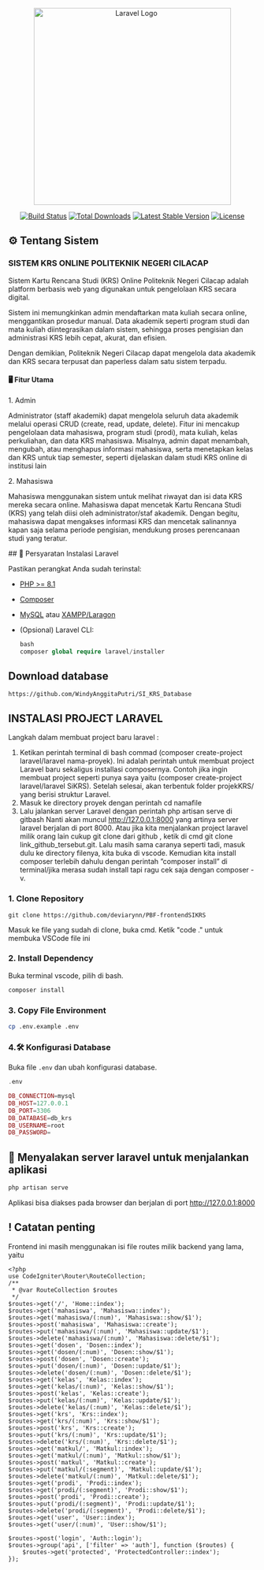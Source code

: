 <p align="center"><a href="https://laravel.com" target="_blank"><img src="https://raw.githubusercontent.com/laravel/art/master/logo-lockup/5%20SVG/2%20CMYK/1%20Full%20Color/laravel-logolockup-cmyk-red.svg" width="400" alt="Laravel Logo"></a></p>

<p align="center">
<a href="https://github.com/laravel/framework/actions"><img src="https://github.com/laravel/framework/workflows/tests/badge.svg" alt="Build Status"></a>
<a href="https://packagist.org/packages/laravel/framework"><img src="https://img.shields.io/packagist/dt/laravel/framework" alt="Total Downloads"></a>
<a href="https://packagist.org/packages/laravel/framework"><img src="https://img.shields.io/packagist/v/laravel/framework" alt="Latest Stable Version"></a>
<a href="https://packagist.org/packages/laravel/framework"><img src="https://img.shields.io/packagist/l/laravel/framework" alt="License"></a>
</p>

## ⚙️ Tentang Sistem
### SISTEM KRS ONLINE POLITEKNIK NEGERI CILACAP

<p> Sistem Kartu Rencana Studi (KRS) Online Politeknik Negeri Cilacap adalah platform berbasis web yang digunakan untuk pengelolaan KRS secara digital.</p>

<p> Sistem ini memungkinkan admin mendaftarkan mata kuliah secara online, menggantikan prosedur manual. Data akademik seperti program studi dan mata kuliah diintegrasikan dalam sistem, sehingga proses pengisian dan administrasi KRS lebih cepat, akurat, dan efisien.</p>

<p> Dengan demikian, Politeknik Negeri Cilacap dapat mengelola data akademik dan KRS secara terpusat dan paperless dalam satu sistem terpadu.</p>

#### 🖥️ Fitur Utama
<p> 1. Admin
<p>Administrator (staff akademik) dapat mengelola seluruh data akademik melalui operasi CRUD (create, read, update, delete). Fitur ini mencakup pengelolaan data mahasiswa, program studi (prodi), mata kuliah, kelas perkuliahan, dan data KRS mahasiswa. Misalnya, admin dapat menambah, mengubah, atau menghapus informasi mahasiswa, serta menetapkan kelas dan KRS untuk tiap semester, seperti dijelaskan dalam studi KRS online di institusi lain</p>
</p>
<p> 2. Mahasiswa
<p>Mahasiswa menggunakan sistem untuk melihat riwayat dan isi data KRS mereka secara online. Mahasiswa dapat mencetak Kartu Rencana Studi (KRS) yang telah diisi oleh administrator/staf akademik. Dengan begitu, mahasiswa dapat mengakses informasi KRS dan mencetak salinannya kapan saja selama periode pengisian, mendukung proses perencanaan studi yang teratur.</p>
</p>
## 📁 Persyaratan Instalasi Laravel

Pastikan perangkat Anda sudah terinstal:

- [PHP >= 8.1](https://www.php.net/)
- [Composer](https://getcomposer.org/)
- [MySQL](https://www.mysql.com/) atau [XAMPP/Laragon](https://laragon.org/)
- (Opsional) Laravel CLI:

  ```php
  bash
  composer global require laravel/installer
  ```

## Download database
```
https://github.com/WindyAnggitaPutri/SI_KRS_Database
```
## INSTALASI PROJECT LARAVEL

Langkah dalam membuat project baru laravel :
1.	Ketikan perintah terminal di bash commad (composer create-project laravel/laravel nama-proyek). Ini adalah perintah untuk membuat project Laravel baru sekaligus installasi composernya.
Contoh jika ingin membuat project seperti punya saya yaitu (composer create-project laravel/laravel SiKRS).
Setelah selesai, akan terbentuk folder projekKRS/ yang berisi struktur Laravel.
2.	Masuk ke directory proyek dengan perintah cd namafile
3.	Lalu jalankan server Laravel dengan perintah php artisan serve di gitbash
Nanti akan muncul http://127.0.0.1:8000 yang artinya server laravel berjalan di port 8000.
Atau jika kita menjalankan project laravel milik orang lain cukup git clone dari github , ketik di cmd git clone link_github_tersebut.git. Lalu masih sama caranya seperti tadi, masuk dulu ke directory filenya, kita buka di vscode. Kemudian kita install composer terlebih dahulu dengan perintah ”composer install” di terminal/jika merasa sudah install tapi ragu cek saja dengan composer -v.

### 1. Clone Repository 
```
git clone https://github.com/deviarynn/PBF-frontendSIKRS
```
<p>Masuk ke file yang sudah di clone, buka cmd. Ketik "code ." untuk membuka VSCode file ini</p>

### 2. Install Dependency
Buka terminal vscode, pilih di bash.
```bash
composer install
```
### 3. Copy File Environment

```bash
cp .env.example .env
```
### 4.🛠️ Konfigurasi Database

Buka file `.env` dan ubah konfigurasi database.

```php
.env

DB_CONNECTION=mysql
DB_HOST=127.0.0.1
DB_PORT=3306
DB_DATABASE=db_krs
DB_USERNAME=root
DB_PASSWORD=

```
## 🚀 Menyalakan server laravel untuk menjalankan aplikasi

```bash
php artisan serve
```

Aplikasi bisa diakses pada browser dan berjalan di port http://127.0.0.1:8000

## ! Catatan penting
Frontend ini masih menggunakan isi file routes milik backend yang lama, yaitu
```App/Config/Routes
<?php
use CodeIgniter\Router\RouteCollection;
/**
 * @var RouteCollection $routes
 */
$routes->get('/', 'Home::index');
$routes->get('mahasiswa', 'Mahasiswa::index');
$routes->get('mahasiswa/(:num)', 'Mahasiswa::show/$1');
$routes->post('mahasiswa', 'Mahasiswa::create');
$routes->put('mahasiswa/(:num)', 'Mahasiswa::update/$1');
$routes->delete('mahasiswa/(:num)', 'Mahasiswa::delete/$1');
$routes->get('dosen', 'Dosen::index');
$routes->get('dosen/(:num)', 'Dosen::show/$1');
$routes->post('dosen', 'Dosen::create');
$routes->put('dosen/(:num)', 'Dosen::update/$1');
$routes->delete('dosen/(:num)', 'Dosen::delete/$1');
$routes->get('kelas', 'Kelas::index');
$routes->get('kelas/(:num)', 'Kelas::show/$1');
$routes->post('kelas', 'Kelas::create');
$routes->put('kelas/(:num)', 'Kelas::update/$1');
$routes->delete('kelas/(:num)', 'Kelas::delete/$1');
$routes->get('krs', 'Krs::index');
$routes->get('krs/(:num)', 'Krs::show/$1');
$routes->post('krs', 'Krs::create');
$routes->put('krs/(:num)', 'Krs::update/$1');
$routes->delete('krs/(:num)', 'Krs::delete/$1');
$routes->get('matkul/', 'Matkul::index');
$routes->get('matkul/(:num)', 'Matkul::show/$1');
$routes->post('matkul', 'Matkul::create');
$routes->put('matkul/(:segment)', 'Matkul::update/$1');
$routes->delete('matkul/(:num)', 'Matkul::delete/$1');
$routes->get('prodi', 'Prodi::index');
$routes->get('prodi/(:segment)', 'Prodi::show/$1');
$routes->post('prodi', 'Prodi::create');
$routes->put('prodi/(:segment)', 'Prodi::update/$1');
$routes->delete('prodi/(:segment)', 'Prodi::delete/$1');
$routes->get('user', 'User::index');
$routes->get('user/(:num)', 'User::show/$1');

$routes->post('login', 'Auth::login');
$routes->group('api', ['filter' => 'auth'], function ($routes) {
    $routes->get('protected', 'ProtectedController::index');
});
```

